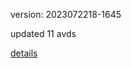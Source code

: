 version: 2023072218-1645

updated 11 avds

[details](https://github.com/0x74f917491bfa7ebfa379/ali_avd_db/blob/master/change_log/2023/07/22/18/1645.txt)